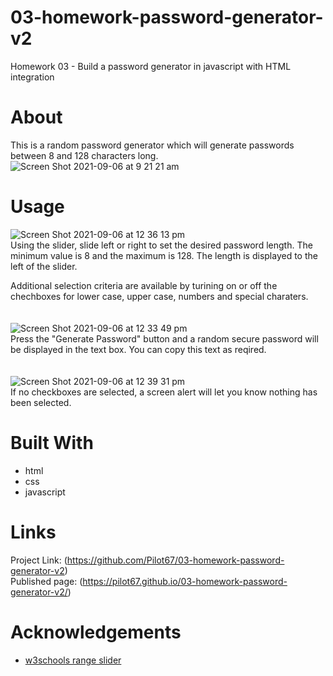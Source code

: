# 03-homework-password-generator-v2
Homework 03 - Build a password generator in javascript with HTML integration  

# About
This is a random password generator which will generate passwords between 8 and 128 characters long.  
![Screen Shot 2021-09-06 at 9 21 21 am](https://user-images.githubusercontent.com/86697483/132151361-c3c1a649-8ee0-43cc-8a1f-0c095ec2fa05.png)  

# Usage
![Screen Shot 2021-09-06 at 12 36 13 pm](https://user-images.githubusercontent.com/86697483/132152651-20256fae-6d49-436e-b7cc-143d7d2074bd.png)  
Using the slider, slide left or right to set the desired password length. The minimum value is 8 and the maximum is 128. The length is displayed to the left of the slider.
  
Additional selection criteria are available by turining on or off the chechboxes for lower case, upper case, numbers and special charaters.
  \
  \
  \
![Screen Shot 2021-09-06 at 12 33 49 pm](https://user-images.githubusercontent.com/86697483/132152483-1c03a5b9-65af-472d-a3d6-9426733de041.png)  
Press the "Generate Password" button and a random secure password will be displayed in the text box. You can copy this text as reqired.
  \
  \
  \
![Screen Shot 2021-09-06 at 12 39 31 pm](https://user-images.githubusercontent.com/86697483/132153005-b575263f-7bf0-4390-b9b8-6552efe7d733.png)  
If no checkboxes are selected, a screen alert will let you know nothing has been selected.  
  
# Built With
* html  
* css  
* javascript  

  
# Links
Project Link: (https://github.com/Pilot67/03-homework-password-generator-v2)  
Published page: (https://pilot67.github.io/03-homework-password-generator-v2/)  
  
  
  
# Acknowledgements
* [w3schools range slider](https://www.w3schools.com/howto/howto_js_rangeslider.asp)  


